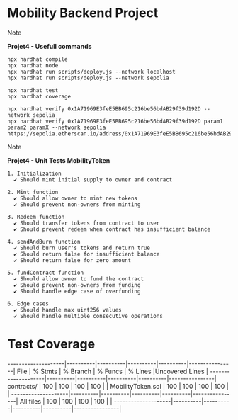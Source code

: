 # Mobility Backend Project

> [!NOTE]
> **Projet4 - Usefull commands**

```shell
npx hardhat compile
npx hardhat node
npx hardhat run scripts/deploy.js --network localhost
npx hardhat run scripts/deploy.js --network sepolia

npx hardhat test
npx hardhat coverage

npx hardhat verify 0x1A71969E3feE5BB695c216be56bdAB29f39d192D --network sepolia
npx hardhat verify 0x1A71969E3feE5BB695c216be56bdAB29f39d192D param1 param2 paramX --network sepolia
https://sepolia.etherscan.io/address/0x1A71969E3feE5BB695c216be56bdAB29f39d192D#code

```
> [!NOTE]
> **Projet4 - Unit Tests MobilityToken**

    1. Initialization  
      ✔ Should mint initial supply to owner and contract 
      
    2. Mint function  
      ✔ Should allow owner to mint new tokens  
      ✔ Should prevent non-owners from minting   
      
    3. Redeem function 
      ✔ Should transfer tokens from contract to user  
      ✔ Should prevent redeem when contract has insufficient balance 
      
    4. sendAndBurn function 
      ✔ Should burn user's tokens and return true  
      ✔ Should return false for insufficient balance  
      ✔ Should return false for zero amount   
      
    5. fundContract function  
      ✔ Should allow owner to fund the contract  
      ✔ Should prevent non-owners from funding  
      ✔ Should handle edge case of overfunding  
      
    6. Edge cases  
      ✔ Should handle max uint256 values 
      ✔ Should handle multiple consecutive operations  

# Test Coverage

--------------------|----------|----------|----------|----------|----------------|
File                |  % Stmts | % Branch |  % Funcs |  % Lines |Uncovered Lines |
--------------------|----------|----------|----------|----------|----------------|
 contracts/         |      100 |      100 |      100 |      100 |                |
  MobilityToken.sol |      100 |      100 |      100 |      100 |                |
--------------------|----------|----------|----------|----------|----------------|
All files           |      100 |      100 |      100 |      100 |                |
--------------------|----------|----------|----------|----------|----------------|
